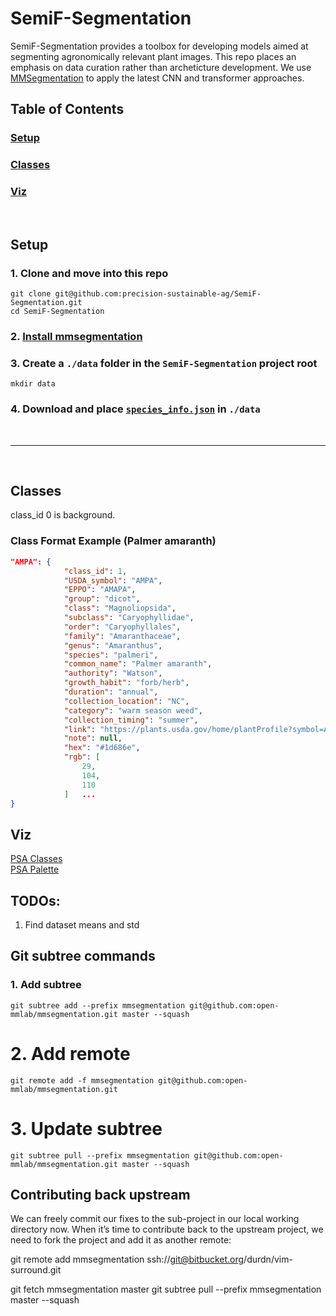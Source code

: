 # SemiF-Segmentation
SemiF-Segmentation provides a toolbox for developing models aimed at segmenting agronomically relevant plant images. This repo places an emphasis on data curation rather than archeticture development. We use [MMSegmentation](https://github.com/open-mmlab/mmsegmentation) to apply the latest CNN and transformer approaches.

## Table of Contents  
### [Setup](#setup)  
### [Classes](#classes)  
### [Viz](#viz)

<br>

## Setup

### 1. Clone and move into this repo

```
git clone git@github.com:precision-sustainable-ag/SemiF-Segmentation.git
cd SemiF-Segmentation
```

### 2. [Install mmsegmentation](https://mmsegmentation.readthedocs.io/en/latest/get_started.html)


### 3. Create a `./data` folder in the `SemiF-Segmentation` project root

```
mkdir data
```

### 4. Download and place [`species_info.json`](https://github.com/precision-sustainable-ag/SemiF-AnnotationPipeline/blob/306f85ec966146c8adb985d5f82724a99990a3b9/data/semifield-utils/species_information/species_info.json) in `./data`



<br>

---
<br> 

## Classes

class_id 0 is background.

### Class Format Example (Palmer amaranth)
```json
"AMPA": {
            "class_id": 1,
            "USDA_symbol": "AMPA",
            "EPPO": "AMAPA",
            "group": "dicot",
            "class": "Magnoliopsida",
            "subclass": "Caryophyllidae",
            "order": "Caryophyllales",
            "family": "Amaranthaceae",
            "genus": "Amaranthus",
            "species": "palmeri",
            "common_name": "Palmer amaranth",
            "authority": "Watson",
            "growth_habit": "forb/herb",
            "duration": "annual",
            "collection_location": "NC",
            "category": "warm season weed",
            "collection_timing": "summer",
            "link": "https://plants.usda.gov/home/plantProfile?symbol=AMPA",
            "note": null,
            "hex": "#1d686e",
            "rgb": [
                29,
                104,
                110
            ]   ...
}
```

## Viz

[PSA Classes](mmsegmentation/mmseg/core/evaluation/class_names.py#L129)  
[PSA Palette](mmsegmentation/mmseg/core/evaluation/class_names.py#L141)


## TODOs:

1. Find dataset means and std


## Git subtree commands


### 1. Add subtree
```
git subtree add --prefix mmsegmentation git@github.com:open-mmlab/mmsegmentation.git master --squash
```

# 2. Add remote
```
git remote add -f mmsegmentation git@github.com:open-mmlab/mmsegmentation.git
```

# 3. Update subtree
```
git subtree pull --prefix mmsegmentation git@github.com:open-mmlab/mmsegmentation.git master --squash
```

## Contributing back upstream 
We can freely commit our fixes to the sub-project in our local working directory now. When it’s time to contribute back to the upstream project, we need to fork the project and add it as another remote:


git remote add mmsegmentation ssh://git@bitbucket.org/durdn/vim-surround.git


git fetch mmsegmentation master
git subtree pull --prefix mmsegmentation master --squash

